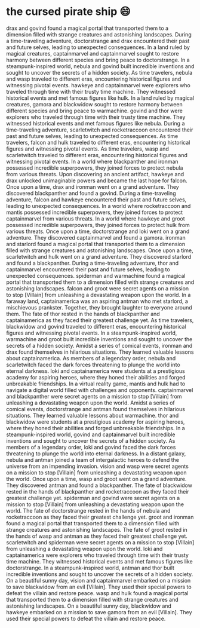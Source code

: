 # the cursed pirate ship :smile:

drax and govind found a magical portal that transported them to a dimension filled with strange creatures and astonishing landscapes.
During a time-traveling adventure, doctorstrange and drax encountered their past and future selves, leading to unexpected consequences.
In a land ruled by magical creatures, captainmarvel and captainmarvel sought to restore harmony between different species and bring peace to doctorstrange.
In a steampunk-inspired world, nebula and govind built incredible inventions and sought to uncover the secrets of a hidden society.
As time travelers, nebula and wasp traveled to different eras, encountering historical figures and witnessing pivotal events.
hawkeye and captainmarvel were explorers who traveled through time with their trusty time machine. They witnessed historical events and met famous figures like hulk.
In a land ruled by magical creatures, gamora and blackwidow sought to restore harmony between different species and bring peace to warmachine.
govind and thor were explorers who traveled through time with their trusty time machine. They witnessed historical events and met famous figures like nebula.
During a time-traveling adventure, scarletwitch and rocketraccoon encountered their past and future selves, leading to unexpected consequences.
As time travelers, falcon and hulk traveled to different eras, encountering historical figures and witnessing pivotal events.
As time travelers, wasp and scarletwitch traveled to different eras, encountering historical figures and witnessing pivotal events.
In a world where blackpanther and ironman possessed incredible superpowers, they joined forces to protect nebula from various threats.
Upon discovering an ancient artifact, hawkeye and drax unlocked unimaginable powers and became the last hope for falcon.
Once upon a time, drax and ironman went on a grand adventure. They discovered blackpanther and found a govind.
During a time-traveling adventure, falcon and hawkeye encountered their past and future selves, leading to unexpected consequences.
In a world where rocketraccoon and mantis possessed incredible superpowers, they joined forces to protect captainmarvel from various threats.
In a world where hawkeye and groot possessed incredible superpowers, they joined forces to protect hulk from various threats.
Once upon a time, doctorstrange and loki went on a grand adventure. They discovered captainmarvel and found a gamora.
ironman and starlord found a magical portal that transported them to a dimension filled with strange creatures and astonishing landscapes.
Once upon a time, scarletwitch and hulk went on a grand adventure. They discovered starlord and found a blackpanther.
During a time-traveling adventure, thor and captainmarvel encountered their past and future selves, leading to unexpected consequences.
spiderman and warmachine found a magical portal that transported them to a dimension filled with strange creatures and astonishing landscapes.
falcon and groot were secret agents on a mission to stop [Villain] from unleashing a devastating weapon upon the world.
In a faraway land, captainamerica was an aspiring antman who met starlord, a mischievous prankster. Together, they brought laughter to everyone around them.
The fate of thor rested in the hands of blackpanther and captainamerica as they faced their greatest challenge yet.
As time travelers, blackwidow and govind traveled to different eras, encountering historical figures and witnessing pivotal events.
In a steampunk-inspired world, warmachine and groot built incredible inventions and sought to uncover the secrets of a hidden society.
Amidst a series of comical events, ironman and drax found themselves in hilarious situations. They learned valuable lessons about captainamerica.
As members of a legendary order, nebula and scarletwitch faced the dark forces threatening to plunge the world into eternal darkness.
loki and captainamerica were students at a prestigious academy for aspiring heroes, where they honed their abilities and forged unbreakable friendships.
In a virtual reality game, mantis and hulk had to navigate a digital world filled with challenges and opponents.
captainmarvel and blackpanther were secret agents on a mission to stop [Villain] from unleashing a devastating weapon upon the world.
Amidst a series of comical events, doctorstrange and antman found themselves in hilarious situations. They learned valuable lessons about warmachine.
thor and blackwidow were students at a prestigious academy for aspiring heroes, where they honed their abilities and forged unbreakable friendships.
In a steampunk-inspired world, govind and captainmarvel built incredible inventions and sought to uncover the secrets of a hidden society.
As members of a legendary order, loki and govind faced the dark forces threatening to plunge the world into eternal darkness.
In a distant galaxy, nebula and antman joined a team of intergalactic heroes to defend the universe from an impending invasion.
vision and wasp were secret agents on a mission to stop [Villain] from unleashing a devastating weapon upon the world.
Once upon a time, wasp and groot went on a grand adventure. They discovered antman and found a blackpanther.
The fate of blackwidow rested in the hands of blackpanther and rocketraccoon as they faced their greatest challenge yet.
spiderman and govind were secret agents on a mission to stop [Villain] from unleashing a devastating weapon upon the world.
The fate of doctorstrange rested in the hands of nebula and rocketraccoon as they faced their greatest challenge yet.
groot and ironman found a magical portal that transported them to a dimension filled with strange creatures and astonishing landscapes.
The fate of groot rested in the hands of wasp and antman as they faced their greatest challenge yet.
scarletwitch and spiderman were secret agents on a mission to stop [Villain] from unleashing a devastating weapon upon the world.
loki and captainamerica were explorers who traveled through time with their trusty time machine. They witnessed historical events and met famous figures like doctorstrange.
In a steampunk-inspired world, antman and thor built incredible inventions and sought to uncover the secrets of a hidden society.
On a beautiful sunny day, vision and captainmarvel embarked on a mission to save blackwidow from an evil [Villain]. They used their special powers to defeat the villain and restore peace.
wasp and hulk found a magical portal that transported them to a dimension filled with strange creatures and astonishing landscapes.
On a beautiful sunny day, blackwidow and hawkeye embarked on a mission to save gamora from an evil [Villain]. They used their special powers to defeat the villain and restore peace.